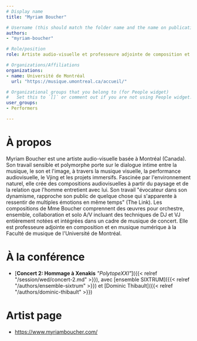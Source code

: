 ```yaml
---
# Display name
title: "Myriam Boucher"

# Username (this should match the folder name and the name on publications)
authors:
- "myriam-boucher"

# Role/position
role: Artiste audio-visuelle et professeure adjointe de composition et de musique numérique

# Organizations/Affiliations
organizations:
- name: Université de Montréal
  url: "https://musique.umontreal.ca/accueil/"

# Organizational groups that you belong to (for People widget)
#   Set this to `[]` or comment out if you are not using People widget.
user_groups:
- Performers

---
```


# À propos

Myriam Boucher est une artiste audio-visuelle basée à Montréal (Canada). Son travail sensible et polymorphe porte sur le dialogue intime entre la musique, le son et l'image, à travers la musique visuelle, la performance audiovisuelle, le Vjing et les projets immersifs. Fascinée par l'environnement naturel, elle crée des compositions audiovisuelles à partir du paysage et de la relation que l'homme entretient avec lui. Son travail "évocateur dans son dynamisme, rapproche son public de quelque chose qui s'apparente à ressentir de multiples émotions en même temps" (The Link). Les compositions de Mme Boucher comprennent des œuvres pour orchestre, ensemble, collaboration et solo A/V incluant des techniques de DJ et VJ entièrement notées et intégrées dans un cadre de musique de concert. Elle est professeure adjointe en composition et en musique numérique à la Faculté de musique de l'Université de Montréal.

# À la conférence

- [**Concert 2: Hommage à Xenakis** *"PolytopeXXI"*]({{< relref "/session/wed/concert-2.md" >}}), avec [ensemble SIXTRUM]({{< relref "/authors/ensemble-sixtrum" >}}) et [Dominic Thibault]({{< relref "/authors/dominic-thibault" >}})

# Artist page

- https://www.myriamboucher.com/